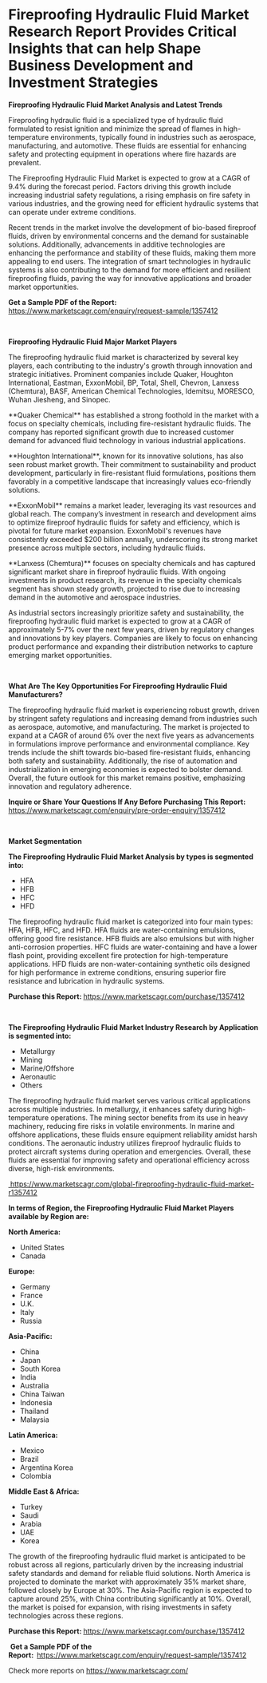 <p><h1>Fireproofing Hydraulic Fluid Market Research Report Provides Critical Insights that can help Shape Business Development and Investment Strategies</h1></p><p><strong>Fireproofing Hydraulic Fluid Market Analysis and Latest Trends</strong></p>
<p><p>Fireproofing hydraulic fluid is a specialized type of hydraulic fluid formulated to resist ignition and minimize the spread of flames in high-temperature environments, typically found in industries such as aerospace, manufacturing, and automotive. These fluids are essential for enhancing safety and protecting equipment in operations where fire hazards are prevalent.</p><p>The Fireproofing Hydraulic Fluid Market is expected to grow at a CAGR of 9.4% during the forecast period. Factors driving this growth include increasing industrial safety regulations, a rising emphasis on fire safety in various industries, and the growing need for efficient hydraulic systems that can operate under extreme conditions. </p><p>Recent trends in the market involve the development of bio-based fireproof fluids, driven by environmental concerns and the demand for sustainable solutions. Additionally, advancements in additive technologies are enhancing the performance and stability of these fluids, making them more appealing to end users. The integration of smart technologies in hydraulic systems is also contributing to the demand for more efficient and resilient fireproofing fluids, paving the way for innovative applications and broader market opportunities.</p></p>
<p><strong>Get a Sample PDF of the Report:&nbsp;</strong> <a href="https://www.marketscagr.com/enquiry/request-sample/1357412?utm_campaign=2475&utm_medium=2&utm_source=Github&utm_content=ia&utm_term=02042025&utm_id=fireproofing-hydraulic-fluid">https://www.marketscagr.com/enquiry/request-sample/1357412</a></p>
<p>&nbsp;</p>
<p><strong>Fireproofing Hydraulic Fluid Major Market Players</strong></p>
<p><p>The fireproofing hydraulic fluid market is characterized by several key players, each contributing to the industry's growth through innovation and strategic initiatives. Prominent companies include Quaker, Houghton International, Eastman, ExxonMobil, BP, Total, Shell, Chevron, Lanxess (Chemtura), BASF, American Chemical Technologies, Idemitsu, MORESCO, Wuhan Jiesheng, and Sinopec.</p><p>**Quaker Chemical** has established a strong foothold in the market with a focus on specialty chemicals, including fire-resistant hydraulic fluids. The company has reported significant growth due to increased customer demand for advanced fluid technology in various industrial applications.</p><p>**Houghton International**, known for its innovative solutions, has also seen robust market growth. Their commitment to sustainability and product development, particularly in fire-resistant fluid formulations, positions them favorably in a competitive landscape that increasingly values eco-friendly solutions.</p><p>**ExxonMobil** remains a market leader, leveraging its vast resources and global reach. The company’s investment in research and development aims to optimize fireproof hydraulic fluids for safety and efficiency, which is pivotal for future market expansion. ExxonMobil's revenues have consistently exceeded $200 billion annually, underscoring its strong market presence across multiple sectors, including hydraulic fluids.</p><p>**Lanxess (Chemtura)** focuses on specialty chemicals and has captured significant market share in fireproof hydraulic fluids. With ongoing investments in product research, its revenue in the specialty chemicals segment has shown steady growth, projected to rise due to increasing demand in the automotive and aerospace industries.</p><p>As industrial sectors increasingly prioritize safety and sustainability, the fireproofing hydraulic fluid market is expected to grow at a CAGR of approximately 5-7% over the next few years, driven by regulatory changes and innovations by key players. Companies are likely to focus on enhancing product performance and expanding their distribution networks to capture emerging market opportunities.</p></p>
<p>&nbsp;</p>
<p><strong>What Are The Key Opportunities For Fireproofing Hydraulic Fluid Manufacturers?</strong></p>
<p><p>The fireproofing hydraulic fluid market is experiencing robust growth, driven by stringent safety regulations and increasing demand from industries such as aerospace, automotive, and manufacturing. The market is projected to expand at a CAGR of around 6% over the next five years as advancements in formulations improve performance and environmental compliance. Key trends include the shift towards bio-based fire-resistant fluids, enhancing both safety and sustainability. Additionally, the rise of automation and industrialization in emerging economies is expected to bolster demand. Overall, the future outlook for this market remains positive, emphasizing innovation and regulatory adherence.</p></p>
<p><strong>Inquire or Share Your Questions If Any Before Purchasing This Report:</strong> <a href="https://www.marketscagr.com/enquiry/pre-order-enquiry/1357412?utm_campaign=2475&utm_medium=2&utm_source=Github&utm_content=ia&utm_term=02042025&utm_id=fireproofing-hydraulic-fluid">https://www.marketscagr.com/enquiry/pre-order-enquiry/1357412</a></p>
<p>&nbsp;</p>
<p><strong>Market Segmentation</strong></p>
<p><strong>The Fireproofing Hydraulic Fluid Market Analysis by types is segmented into:</strong></p>
<p><ul><li>HFA</li><li>HFB</li><li>HFC</li><li>HFD</li></ul></p>
<p><p>The fireproofing hydraulic fluid market is categorized into four main types: HFA, HFB, HFC, and HFD. HFA fluids are water-containing emulsions, offering good fire resistance. HFB fluids are also emulsions but with higher anti-corrosion properties. HFC fluids are water-containing and have a lower flash point, providing excellent fire protection for high-temperature applications. HFD fluids are non-water-containing synthetic oils designed for high performance in extreme conditions, ensuring superior fire resistance and lubrication in hydraulic systems.</p></p>
<p><strong>Purchase this Report:&nbsp;</strong><a href="https://www.marketscagr.com/purchase/1357412?utm_campaign=2475&utm_medium=2&utm_source=Github&utm_content=ia&utm_term=02042025&utm_id=fireproofing-hydraulic-fluid">https://www.marketscagr.com/purchase/1357412</a></p>
<p>&nbsp;</p>
<p><strong>The Fireproofing Hydraulic Fluid Market Industry Research by Application is segmented into:</strong></p>
<p><ul><li>Metallurgy</li><li>Mining</li><li>Marine/Offshore</li><li>Aeronautic</li><li>Others</li></ul></p>
<p><p>The fireproofing hydraulic fluid market serves various critical applications across multiple industries. In metallurgy, it enhances safety during high-temperature operations. The mining sector benefits from its use in heavy machinery, reducing fire risks in volatile environments. In marine and offshore applications, these fluids ensure equipment reliability amidst harsh conditions. The aeronautic industry utilizes fireproof hydraulic fluids to protect aircraft systems during operation and emergencies. Overall, these fluids are essential for improving safety and operational efficiency across diverse, high-risk environments.</p></p>
<p><a href="https://www.marketscagr.com/global-fireproofing-hydraulic-fluid-market-r1357412?utm_campaign=2475&utm_medium=2&utm_source=Github&utm_content=ia&utm_term=02042025&utm_id=fireproofing-hydraulic-fluid">&nbsp;https://www.marketscagr.com/global-fireproofing-hydraulic-fluid-market-r1357412</a></p>
<p><strong>In terms of Region, the Fireproofing Hydraulic Fluid Market Players available by Region are:</strong></p>
<p>
    <p> <strong> North America: </strong>
        <ul>
            <li>United States</li>
            <li>Canada</li>
        </ul>
        </p> 
    <p> <strong> Europe: </strong>
        <ul>
            <li>Germany</li>
            <li>France</li>
            <li>U.K.</li>
            <li>Italy</li>
            <li>Russia</li>
        </ul>
        </p> 
    <p> <strong> Asia-Pacific: </strong>
        <ul>
            <li>China</li>
            <li>Japan</li>
            <li>South Korea</li>
            <li>India</li>
            <li>Australia</li>
            <li>China Taiwan</li>
            <li>Indonesia</li>
            <li>Thailand</li>
            <li>Malaysia</li>
        </ul>
        </p> 
    <p> <strong> Latin America: </strong>
        <ul>
            <li>Mexico</li>
            <li>Brazil</li>
            <li>Argentina Korea</li>
            <li>Colombia</li>
        </ul>
        </p> 
    <p> <strong> Middle East & Africa: </strong>
        <ul>
            <li>Turkey</li>
            <li>Saudi</li>
            <li>Arabia</li>
            <li>UAE</li>
            <li>Korea</li>
        </ul>
    </p>
    </p>
<p><p>The growth of the fireproofing hydraulic fluid market is anticipated to be robust across all regions, particularly driven by the increasing industrial safety standards and demand for reliable fluid solutions. North America is projected to dominate the market with approximately 35% market share, followed closely by Europe at 30%. The Asia-Pacific region is expected to capture around 25%, with China contributing significantly at 10%. Overall, the market is poised for expansion, with rising investments in safety technologies across these regions.</p></p>
<p><strong>Purchase this Report: </strong><a href="https://www.marketscagr.com/purchase/1357412?utm_campaign=2475&utm_medium=2&utm_source=Github&utm_content=ia&utm_term=02042025&utm_id=fireproofing-hydraulic-fluid">https://www.marketscagr.com/purchase/1357412</a></p>
<p>&nbsp;<strong>Get a Sample PDF of the Report:&nbsp;&nbsp;</strong><a href="https://www.marketscagr.com/enquiry/request-sample/1357412?utm_campaign=2475&utm_medium=2&utm_source=Github&utm_content=ia&utm_term=02042025&utm_id=fireproofing-hydraulic-fluid">https://www.marketscagr.com/enquiry/request-sample/1357412</a></p>
<p><strong></strong></p>
<p>Check more reports on <a href="https://www.marketscagr.com/?utm_campaign=2475&utm_medium=2&utm_source=Github&utm_content=ia&utm_term=02042025&utm_id=fireproofing-hydraulic-fluid">https://www.marketscagr.com/</a></p>